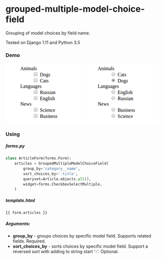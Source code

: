 # grouped-multiple-model-choice-field

Grouping of model choices by field name.

Tested on Django 1.11 and Python 3.5

### Demo

![Demo 1](examples/Demo1.png?raw=true "Demo 1")
![Demo 2](examples/Demo2.png?raw=true "Demo 2")

### Using 

##### forms.py
```python
class ArticleForm(forms.Form):
    articles = GroupedMultipleModelChoiceField(
        group_by='category__name',
        sort_choices_by='-title',
        queryset=Article.objects.all(),
        widget=forms.CheckboxSelectMultiple,
    )
```

##### template.html
```
{{ form.articles }}
```

##### Arguments:
- **group_by** - groups choices by specific model field. Supports related fields. Required.
- **sort_choices_by** - sorts choices by specific model field. Support a reversed sort with adding to string start '-'. Optional.